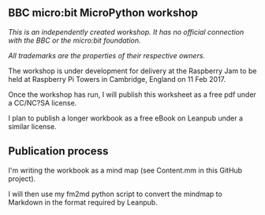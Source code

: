 ## BBC micro:bit MicroPython workshop

*This is an independently created workshop. It has no official connection with the BBC or the
micro:bit foundation.*

*All trademarks are the properties of their respective owners.*

The workshop is under development for delivery at the Raspberry Jam to be held at Raspberry Pi Towers in Cambridge, England on 11 Feb 2017.

Once the workshop has run, I will publish this worksheet as a free pdf under a CC/NC?SA license.

I plan to publish a longer workbook as a free eBook on Leanpub under a similar license.

## Publication process

I'm writing the workbook as a mind map (see Content.mm in this GitHub project).

I will then use my fm2md python script to convert the mindmap to Markdown in the
format required by Leanpub.
